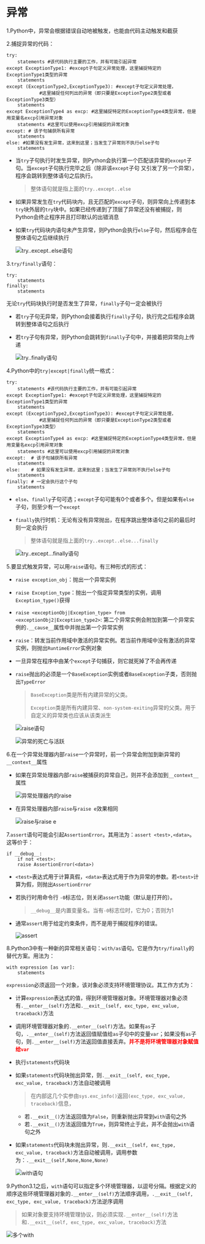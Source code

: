 # 异常
1.Python中，异常会根据错误自动地被触发，也能由代码主动触发和截获

2.捕捉异常的代码：

```
try:
	statements #该代码执行主要的工作，并有可能引起异常
except ExceptionType1: #except子句定义异常处理，这里捕捉特定的ExceptionType1类型的异常
	statements 
except (ExceptionType2,ExceptionType3): #except子句定义异常处理，
			#这里捕捉任何列出的异常（即只要是ExceptionType2类型或者ExceptionType3类型）
	statements 
except ExceptionType4 as excp: #这里捕捉特定的ExceptionType4类型异常，但是用变量名excp引用异常对象
	statements #这里可以使用excp引用捕捉的异常对象
except: # 该子句捕获所有异常
	statements
else: #如果没有发生异常，这来到这里；当发生了异常则不执行else子句
	statements
```

* 当`try`子句执行时发生异常，则Python会执行第一个匹配该异常的`except`子句。当`except`子句执行完毕之后（除非该`except`子句 又引发了另一个异常），程序会跳转到整体语句之后执行。
	
	>整体语句就是指上面的`try..except..else`
* 如果异常发生在`try`代码块内，且无匹配的`except`子句，则异常向上传递到本`try`块外层的`try`块中。如果已经传递到了顶层了异常还没有被捕捉，则Python会终止程序并且打印默认的出错消息
* 如果`try`代码块内语句未产生异常，则Python会执行`else`子句，然后程序会在整体语句之后继续执行

  ![try..except..else语句](../imgs/python_29_1.JPG)

3.`try/finally`语句：

```
try:
	statements
finally:
	statements
```
无论`try`代码块执行时是否发生了异常，`finally`子句一定会被执行

* 若`try`子句无异常，则Python会接着执行`finally`子句，执行完之后程序会跳转到整体语句之后执行
* 若`try`子句有异常，则Python会跳转到`finally`子句中，并接着把异常向上传递

  ![try..finally语句](../imgs/python_29_2.JPG)

4.Python中的`try|except|finally`统一格式：

```
try:
	statements #该代码执行主要的工作，并有可能引起异常
except ExceptionType1: #except子句定义异常处理，这里捕捉特定的ExceptionType1类型的异常
	statements 
except (ExceptionType2,ExceptionType3): #except子句定义异常处理，
			#这里捕捉任何列出的异常（即只要是ExceptionType2类型或者ExceptionType3类型）
	statements 
except ExceptionType4 as excp: #这里捕捉特定的ExceptionType4类型异常，但是用变量名excp引用异常对象
	statements #这里可以使用excp引用捕捉的异常对象
except:  # 该子句捕获所有异常
	statements
else:    # 如果没有发生异常，这来到这里；当发生了异常则不执行else子句
	statements
finally: # 一定会执行这个子句
	statements 
```
* `else`、`finally`子句可选；`except`子句可能有0个或者多个。但是如果有`else`子句，则至少有一个`except`
* `finally`执行时机：无论有没有异常抛出，在程序跳出整体语句之前的最后时刻一定会执行
	>整体语句就是指上面的`try..except..else...finally`

  ![try..except...finally语句](../imgs/python_29_3.JPG)

5.要显式触发异常，可以用`raise`语句。有三种形式的形式：

* `raise exception_obj`：抛出一个异常实例
* `raise Exception_type`：抛出一个指定异常类型的实例，调用`Exception_type()`获得
* `raise <exceptionObj|Exception_type> from <exceptionObj2|Exception_type2>`:
  第二个异常实例会附加到第一个异常实例的`.__cause__`属性中并抛出第一个异常实例
* `raise`：转发当前作用域中激活的异常实例。若当前作用域中没有激活的异常实例，则抛出`RuntimeError`实例对象

* 一旦异常在程序中由某个`except`子句捕获，则它就死掉了不会再传递
* `raise`抛出的必须是一个`BaseException`实例或者`BaseException`子类，否则抛出`TypeError`
	>`BaseException`类是所有内建异常的父类。
	>
	>`Exception`类是所有内建异常、`non-system-exiting`异常的父类。用于自定义的异常类也应该从该类派生

  ![raise语句](../imgs/python_29_4.JPG)

  ![异常的死亡与活跃](../imgs/python_29_5.JPG)

6.在一个异常处理器内部`raise`一个异常时，前一个异常会附加到新异常的`__context__`属性

* 如果在异常处理器内部`raise`被捕获的异常自己，则并不会添加到`__context__`属性  

  ![异常处理器内的raise](../imgs/python_29_6.JPG)

* 在异常处理器内部`raise`与`raise e`效果相同  

  ![raise与raise e](../imgs/python_29_7.JPG)

7.`assert`语句可能会引起`AssertionError`。其用法为：`assert <test>,<data>`。这等价于：

```
if __debug__:
	if not <test>:	
	raise AssertionError(<data>)
```

* `<test>`表达式用于计算真假，`<data>`表达式用于作为异常的参数。若`<test>`计算为假，则抛出`AssertionError`
* 若执行时用命令行 `-0`标志位，则关闭`assert`功能（默认是打开的）。
	
	> `__debug__`是内置变量名。当有`-0`标志位时，它为0；否则为1
* 通常`assert`用于给定约束条件，而不是用于捕捉程序的错误。  

  ![assert](../imgs/python_29_8.JPG)

8.Python3中有一种新的异常相关语句：`with/as`语句。它是作为`try/finally`的替代方案。用法为：

```
with expression [as var]:
	statements
```
`expression`必须返回一个对象，该对象必须支持环境管理协议。其工作方式为：

* 计算`expression`表达式的值，得到环境管理器对象。环境管理器对象必须有`.__enter__(self)`方法和`.__exit__(self, exc_type, exc_value, traceback)`方法
* 调用环境管理器对象的`.__enter__(self)`方法。如果有`as`子句，`.__enter__(self)`方法返回值赋值给`as`子句中的变量`var`；如果没有`as`子句，则`.__enter__(self)`方法返回值直接丢弃。**<font color='red'>并不是将环境管理器对象赋值给`var`</font>**
* 执行`statements`代码块
* 如果`statements`代码块抛出异常，则`.__exit__(self, exc_type, exc_value, traceback)`方法自动被调用
	>在内部这几个实参由`sys.exc_info()`返回`(exc_type, exc_value, traceback)`信息，

	* 若`.__exit__()`方法返回值为`False`，则重新抛出异常到`with`语句之外
	* 若`.__exit__()`方法返回值为`True`，则异常终止于此，并不会抛出`with`语句之外
* 如果`statements`代码块未抛出异常，则`.__exit__(self, exc_type, exc_value, traceback)`方法自动被调用，调用参数为：`.__exit__(self,None,None,None)`

  ![with语句](../imgs/python_29_9.JPG)

9.Python3.1之后，`with`语句可以指定多个环境管理器，以逗号分隔。根据定义的顺序这些环境管理器对象的`.__enter__(self)`方法顺序调用，`.__exit__(self, exc_type, exc_value, traceback)`方法逆序调用
>如果对象要支持环境管理协议，则必须实现`.__enter__(self)`方法和`.__exit__(self, exc_type, exc_value, traceback)`方法

  ![多个with](../imgs/python_29_10.JPG)


